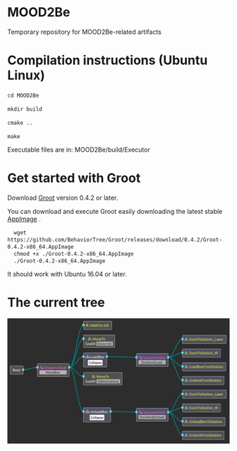 # MOOD2Be

Temporary repository for MOOD2Be-related artifacts

# Compilation instructions (Ubuntu Linux)
`cd MOOD2Be`

`mkdir build`

`cmake ..`

`make`

Executable files are in: MOOD2Be/build/Executor


# Get started with Groot


Download [Groot](https://github.com/BehaviorTree/Groot) version 0.4.2 or later.

You can download and execute Groot easily downloading the latest stable
[AppImage](https://appimage.org/) .

      wget https://github.com/BehaviorTree/Groot/releases/download/0.4.2/Groot-0.4.2-x86_64.AppImage
      chmod +x ./Groot-0.4.2-x86_64.AppImage
      ./Groot-0.4.2-x86_64.AppImage

It should work with Ubuntu 16.04 or later.


# The current tree

![tree](tree_snapshot.png)
